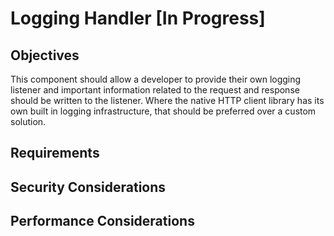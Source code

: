 # Logging Handler [In Progress]

## Objectives

This component should allow a developer to provide their own logging listener and important information related to the request and response should be written to the listener.  Where the native HTTP client library has its own built in logging infrastructure, that should be preferred over a custom solution.

## Requirements

## Security Considerations

## Performance Considerations